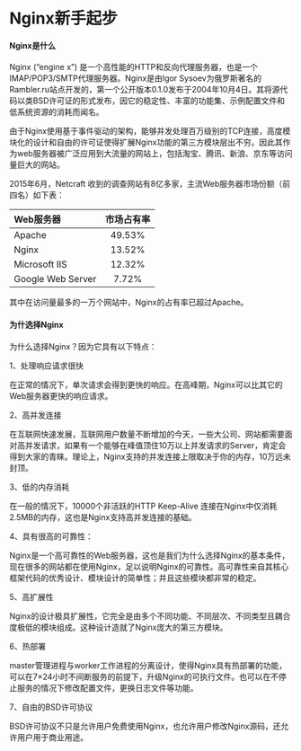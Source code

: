 # Nginx新手起步

#### Nginx是什么

Nginx (“engine x”) 是一个高性能的HTTP和反向代理服务器，也是一个IMAP/POP3/SMTP代理服务器。Nginx是由Igor Sysoev为俄罗斯著名的Rambler.ru站点开发的，第一个公开版本0.1.0发布于2004年10月4日。其将源代码以类BSD许可证的形式发布，因它的稳定性、丰富的功能集、示例配置文件和低系统资源的消耗而闻名。

由于Nginx使用基于事件驱动的架构，能够并发处理百万级别的TCP连接，高度模块化的设计和自由的许可证使得扩展Nginx功能的第三方模块层出不穷。因此其作为web服务器被广泛应用到大流量的网站上，包括淘宝、腾讯、新浪、京东等访问量巨大的网站。

2015年6月，Netcraft 收到的调查网站有8亿多家，主流Web服务器市场份额（前四名）如下表：

|Web服务器|市场占有率|
|:--------|:---------:|
|Apache|49.53%|
|Nginx|13.52%|
|Microsoft IIS|12.32%|
|Google Web Server|7.72%|

其中在访问量最多的一万个网站中，Nginx的占有率已超过Apache。

#### 为什选择Nginx

为什么选择Nginx？因为它具有以下特点：

1、处理响应请求很快

在正常的情况下，单次请求会得到更快的响应。在高峰期，Nginx可以比其它的Web服务器更快的响应请求。

2、高并发连接

在互联网快速发展，互联网用户数量不断增加的今天，一些大公司、网站都需要面对高并发请求，如果有一个能够在峰值顶住10万以上并发请求的Server，肯定会得到大家的青睐。理论上，Nginx支持的并发连接上限取决于你的内存，10万远未封顶。

3、低的内存消耗

在一般的情况下，10000个非活跃的HTTP Keep-Alive 连接在Nginx中仅消耗2.5MB的内存，这也是Nginx支持高并发连接的基础。

4、具有很高的可靠性：

Nginx是一个高可靠性的Web服务器，这也是我们为什么选择Nginx的基本条件，现在很多的网站都在使用Nginx，足以说明Nginx的可靠性。高可靠性来自其核心框架代码的优秀设计、模块设计的简单性；并且这些模块都非常的稳定。

5、高扩展性

Nginx的设计极具扩展性，它完全是由多个不同功能、不同层次、不同类型且耦合度极低的模块组成。这种设计造就了Nginx庞大的第三方模块。

6、热部署

master管理进程与worker工作进程的分离设计，使得Nginx具有热部署的功能，可以在7×24小时不间断服务的前提下，升级Nginx的可执行文件。也可以在不停止服务的情况下修改配置文件，更换日志文件等功能。

7、自由的BSD许可协议

BSD许可协议不只是允许用户免费使用Nginx，也允许用户修改Nginx源码，还允许用户用于商业用途。
